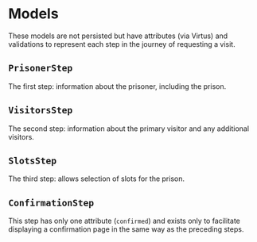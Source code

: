 # Models

These models are not persisted but have attributes (via Virtus) and validations
to represent each step in the journey of requesting a visit.

## `PrisonerStep`

The first step: information about the prisoner, including the prison.

## `VisitorsStep`

The second step: information about the primary visitor and any additional
visitors.

## `SlotsStep`

The third step: allows selection of slots for the prison.

## `ConfirmationStep`

This step has only one attribute (`confirmed`) and exists only to facilitate
displaying a confirmation page in the same way as the preceding steps.
